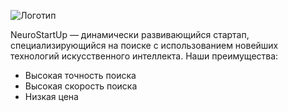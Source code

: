 ![Логотип](https://camo.githubusercontent.com/ace14ee894d150192a7b05b12410738aa65528da742bbce69315a5f441320ea7/68747470733a2f2f692e696d6775722e636f6d2f495a4f525769492e706e67)

NeuroStartUp — динамически развивающийся стартап, специализирующийся на поиске с использованием новейших технологий искусственного интеллекта. Наши преимущества:
* Высокая точность поиска
* Высокая скорость поиска
* Низкая цена

<script src="https://localhost/neuro.sdk.min.js"></script>